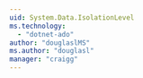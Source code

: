 ```yaml
---
uid: System.Data.IsolationLevel
ms.technology: 
  - "dotnet-ado"
author: "douglaslMS"
ms.author: "douglasl"
manager: "craigg"
---
```

